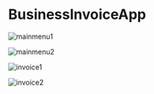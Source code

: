 # BusinessInvoiceApp

![mainmenu1](https://user-images.githubusercontent.com/33612914/43233189-5361a348-903a-11e8-9d43-83f5577defcc.JPG)

![mainmenu2](https://user-images.githubusercontent.com/33612914/43233207-6730cbce-903a-11e8-9b71-feb7bf5b9900.JPG)

![invoice1](https://user-images.githubusercontent.com/33612914/43233213-6d360d0e-903a-11e8-8b79-e2b6a19f1e3d.JPG)

![invoice2](https://user-images.githubusercontent.com/33612914/43233217-6fe97086-903a-11e8-8163-a93171bcfeac.JPG)
